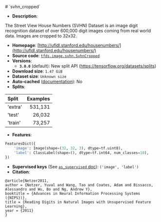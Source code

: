 <div itemscope itemtype="http://schema.org/Dataset">
  <div itemscope itemprop="includedInDataCatalog" itemtype="http://schema.org/DataCatalog">
    <meta itemprop="name" content="TensorFlow Datasets" />
  </div>
  <meta itemprop="name" content="svhn_cropped" />
  <meta itemprop="description" content="The Street View House Numbers (SVHN) Dataset is an image digit recognition dataset of over 600,000 digit images coming from real world data. Images are cropped to 32x32.&#10;&#10;To use this dataset:&#10;&#10;```python&#10;import tensorflow_datasets as tfds&#10;&#10;ds = tfds.load(&#x27;svhn_cropped&#x27;, split=&#x27;train&#x27;)&#10;for ex in ds.take(4):&#10;  print(ex)&#10;```&#10;&#10;See [the guide](https://www.tensorflow.org/datasets/overview) for more&#10;informations on [tensorflow_datasets](https://www.tensorflow.org/datasets).&#10;&#10;" />
  <meta itemprop="url" content="https://www.tensorflow.org/datasets/catalog/svhn_cropped" />
  <meta itemprop="sameAs" content="http://ufldl.stanford.edu/housenumbers/" />
  <meta itemprop="citation" content="@article{Netzer2011,&#10;author = {Netzer, Yuval and Wang, Tao and Coates, Adam and Bissacco, Alessandro and Wu, Bo and Ng, Andrew Y},&#10;booktitle = {Advances in Neural Information Processing Systems ({NIPS})},&#10;title = {Reading Digits in Natural Images with Unsupervised Feature Learning},&#10;year = {2011}&#10;}&#10;" />
</div>
# `svhn_cropped`

*   **Description**:

The Street View House Numbers (SVHN) Dataset is an image digit recognition
dataset of over 600,000 digit images coming from real world data. Images are
cropped to 32x32.

*   **Homepage**:
    [http://ufldl.stanford.edu/housenumbers/](http://ufldl.stanford.edu/housenumbers/)
*   **Source code**:
    [`tfds.image.svhn.SvhnCropped`](https://github.com/tensorflow/datasets/tree/master/tensorflow_datasets/image/svhn.py)
*   **Versions**:
    *   **`3.0.0`** (default): New split API
        (https://tensorflow.org/datasets/splits)
*   **Download size**: `1.47 GiB`
*   **Dataset size**: `Unknown size`
*   **Auto-cached**
    ([documentation](https://www.tensorflow.org/datasets/performances#auto-caching)):
    No
*   **Splits**:

Split   | Examples
:------ | -------:
'extra' | 531,131
'test'  | 26,032
'train' | 73,257

*   **Features**:

```python
FeaturesDict({
    'image': Image(shape=(32, 32, 3), dtype=tf.uint8),
    'label': ClassLabel(shape=(), dtype=tf.int64, num_classes=10),
})
```
*   **Supervised keys** (See
    [`as_supervised` doc](https://www.tensorflow.org/datasets/api_docs/python/tfds/load)):
    `('image', 'label')`
*   **Citation**:

```
@article{Netzer2011,
author = {Netzer, Yuval and Wang, Tao and Coates, Adam and Bissacco, Alessandro and Wu, Bo and Ng, Andrew Y},
booktitle = {Advances in Neural Information Processing Systems ({NIPS})},
title = {Reading Digits in Natural Images with Unsupervised Feature Learning},
year = {2011}
}
```
